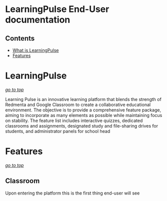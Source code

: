 # LearningPulse End-User documentation

## Contents

- [What is LearningPulse](#learningpulse)
- [Features](#features)

# LearningPulse

_[go to top](#contents)_

Learning Pulse is an innovative learning platform that blends the strength of Redmenta and Google Classroom to create a collaborative educational environment.
The objective is to provide a comprehensive feature package, aiming to incorporate as many elements as possible while maintaining focus on stability. The feature list includes interactive quizzes, dedicated classrooms and assignments, designated study and file-sharing drives
for students, and administrator panels for school head

# Features

_[go to top](#contents)_

## Classroom

Upon entering the platform this is the first thing end-user will see

